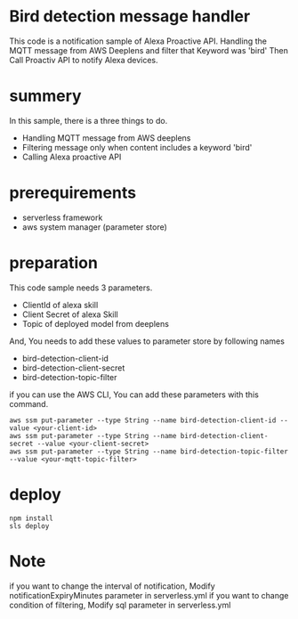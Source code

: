 # Bird detection message handler
This code is a notification sample of Alexa Proactive API.
Handling the MQTT message from AWS Deeplens and filter that Keyword was 'bird'
Then Call Proactiv API to notify Alexa devices.

# summery
In this sample, there is a three things to do.

- Handling MQTT message from AWS deeplens
- Filtering message only when content includes a keyword 'bird'
- Calling Alexa proactive API

# prerequirements
- serverless framework
- aws system manager (parameter store)

# preparation
This code sample needs 3 parameters.

- ClientId of alexa skill
- Client Secret of alexa Skill
- Topic of deployed model from deeplens

And, You needs to add these values to parameter store by following names

- bird-detection-client-id
- bird-detection-client-secret
- bird-detection-topic-filter

if you can use the AWS CLI, You can add these parameters with this command.

```
aws ssm put-parameter --type String --name bird-detection-client-id --value <your-client-id>
aws ssm put-parameter --type String --name bird-detection-client-secret --value <your-client-secret>
aws ssm put-parameter --type String --name bird-detection-topic-filter --value <your-mqtt-topic-filter>
```

# deploy
```
npm install
sls deploy
```

# Note
if you want to change the interval of notification, Modify notificationExpiryMinutes parameter in serverless.yml
if you want to change condition of filtering, Modify sql parameter in serverless.yml






